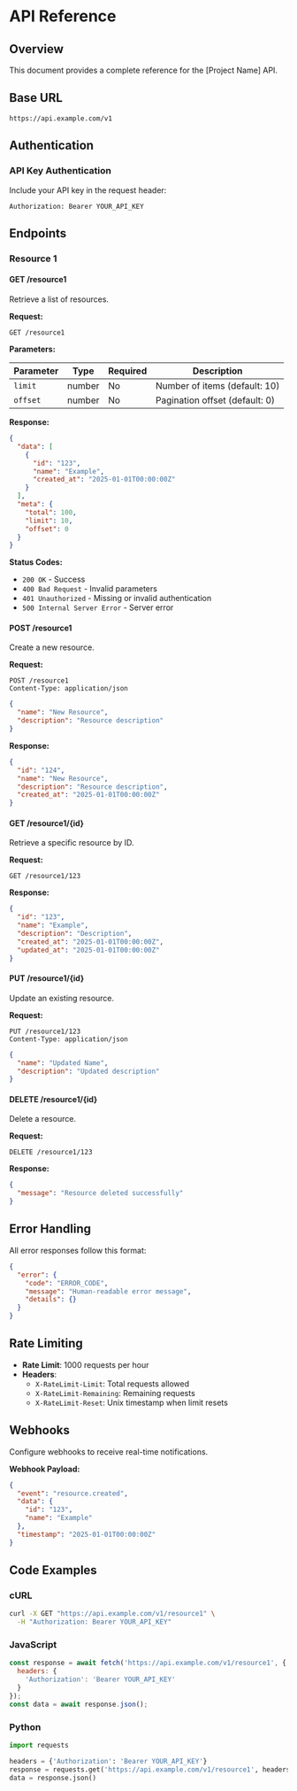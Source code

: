 # API Reference

## Overview

This document provides a complete reference for the [Project Name] API.

## Base URL

```
https://api.example.com/v1
```

## Authentication

### API Key Authentication

Include your API key in the request header:

```http
Authorization: Bearer YOUR_API_KEY
```

## Endpoints

### Resource 1

#### GET /resource1

Retrieve a list of resources.

**Request:**

```http
GET /resource1
```

**Parameters:**

| Parameter | Type   | Required | Description           |
|-----------|--------|----------|-----------------------|
| `limit`   | number | No       | Number of items (default: 10) |
| `offset`  | number | No       | Pagination offset (default: 0) |

**Response:**

```json
{
  "data": [
    {
      "id": "123",
      "name": "Example",
      "created_at": "2025-01-01T00:00:00Z"
    }
  ],
  "meta": {
    "total": 100,
    "limit": 10,
    "offset": 0
  }
}
```

**Status Codes:**

- `200 OK` - Success
- `400 Bad Request` - Invalid parameters
- `401 Unauthorized` - Missing or invalid authentication
- `500 Internal Server Error` - Server error

#### POST /resource1

Create a new resource.

**Request:**

```http
POST /resource1
Content-Type: application/json
```

```json
{
  "name": "New Resource",
  "description": "Resource description"
}
```

**Response:**

```json
{
  "id": "124",
  "name": "New Resource",
  "description": "Resource description",
  "created_at": "2025-01-01T00:00:00Z"
}
```

#### GET /resource1/{id}

Retrieve a specific resource by ID.

**Request:**

```http
GET /resource1/123
```

**Response:**

```json
{
  "id": "123",
  "name": "Example",
  "description": "Description",
  "created_at": "2025-01-01T00:00:00Z",
  "updated_at": "2025-01-01T00:00:00Z"
}
```

#### PUT /resource1/{id}

Update an existing resource.

**Request:**

```http
PUT /resource1/123
Content-Type: application/json
```

```json
{
  "name": "Updated Name",
  "description": "Updated description"
}
```

#### DELETE /resource1/{id}

Delete a resource.

**Request:**

```http
DELETE /resource1/123
```

**Response:**

```json
{
  "message": "Resource deleted successfully"
}
```

## Error Handling

All error responses follow this format:

```json
{
  "error": {
    "code": "ERROR_CODE",
    "message": "Human-readable error message",
    "details": {}
  }
}
```

## Rate Limiting

- **Rate Limit**: 1000 requests per hour
- **Headers**:
  - `X-RateLimit-Limit`: Total requests allowed
  - `X-RateLimit-Remaining`: Remaining requests
  - `X-RateLimit-Reset`: Unix timestamp when limit resets

## Webhooks

Configure webhooks to receive real-time notifications.

**Webhook Payload:**

```json
{
  "event": "resource.created",
  "data": {
    "id": "123",
    "name": "Example"
  },
  "timestamp": "2025-01-01T00:00:00Z"
}
```

## Code Examples

### cURL

```bash
curl -X GET "https://api.example.com/v1/resource1" \
  -H "Authorization: Bearer YOUR_API_KEY"
```

### JavaScript

```javascript
const response = await fetch('https://api.example.com/v1/resource1', {
  headers: {
    'Authorization': 'Bearer YOUR_API_KEY'
  }
});
const data = await response.json();
```

### Python

```python
import requests

headers = {'Authorization': 'Bearer YOUR_API_KEY'}
response = requests.get('https://api.example.com/v1/resource1', headers=headers)
data = response.json()
```
